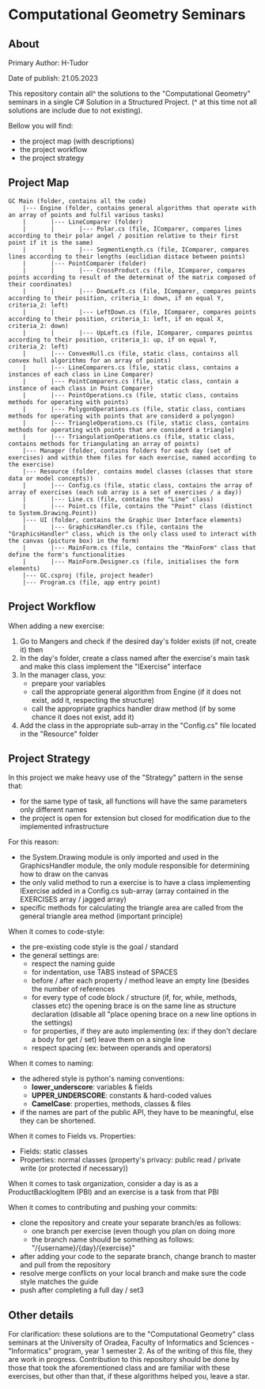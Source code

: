 # Computational Geometry Seminars

## About

Primary Author: H-Tudor

Date of publish: 21.05.2023

This repository contain all^ the solutions to the "Computational Geometry" seminars in a single C# Solution in a Structured Project. (^ at this time not all solutions are include due to not existing).

Bellow you will find:
- the project map (with descriptions)
- the project workflow
- the project strategy

## Project Map

```
GC Main (folder, contains all the code)
	|--- Engine (folder, contains general algorithms that operate with an array of points and fulfil various tasks)
	|		|--- LineComparer (folder)
	|		|		|--- Polar.cs (file, IComparer, compares lines according to their polar angel / position relative to their first point if it is the same)
	|		|		|--- SegmentLength.cs (file, IComparer, compares lines according to their lengths (euclidian distace between points)
	|		|--- PointComparer (folder)
	|		|		|--- CrossProduct.cs (file, IComparer, compares points according to result of the determinat of the matrix composed of their coordinates)
	|		|		|--- DownLeft.cs (file, IComparer, compares points according to their position, criteria_1: down, if on equal Y, criteria_2: left)
	|		|		|--- LeftDown.cs (file, IComparer, compares points according to their position, criteria_1: left, if on equal X, criteria_2: down)
	|		|		|--- UpLeft.cs (file, IComparer, compares pointss according to their position, criteria_1: up, if on equal Y, criteria_2: left)
	|		|--- ConvexHull.cs (file, static class, containss all convex hull algorithms for an array of points)
	|		|--- LineComparers.cs (file, static class, contains a instances of each class in Line Comparer)
	|		|--- PointComparers.cs (file, static class, contain a instance of each class in Point Comparer)
	|		|--- PointOperations.cs (file, static class, contains methods for operating with points)
	|		|--- PolygonOperations.cs (file, static class, contians methods for operating with points that are considerd a polyogon)
	|		|--- TriangleOperations.cs (file, static class, contains methods for operating with points that are considerd a triangle)
	|		|--- TriangulationOperations.cs (file, static class, contains methods for triangulating an array of points)
	|--- Manager (folder, contains folders for each day (set of exercises) and within them files for each exercise, named according to the exercise)
	|--- Resource (folder, contains model classes (classes that store data or model concepts))
	|		|--- Config.cs (file, static class, contains the array of array of exercises (each sub array is a set of exercises / a day))
	|		|--- Line.cs (file, contains the "Line" class)
	|		|--- Point.cs (file, contains the "Point" class (distinct to System.Drawing.Point))
	|--- UI (folder, contains the Graphic User Interface elements)
	|		|--- GraphicsHandler.cs (file, contains the "GraphicsHandler" class, which is the only class used to interact with the canvas (picture box) in the form)
	|		|--- MainForm.cs (file, contains the "MainForm" class that define the form's functionalities
	|		|--- MainForm.Designer.cs (file, initialises the form elements)
	|--- GC.csproj (file, project header)
	|--- Program.cs (file, app entry point)

```

## Project Workflow

When adding a new exercise:
1. Go to Mangers and check if the desired day's folder exists (if not, create it) then
2. In the day's folder, create a class named after the exercise's main task and make this class implement the "IExercise" interface
3. In the manager class, you:
	- prepare your variables
	- call the appropriate general algorithm from Engine (if it does not exist, add it, respecting the structure)
	- call the appropriate graphics handler draw method (if by some chance it does not exist, add it)
4. Add the class in the appropriate sub-array in the "Config.cs" file located in the "Resource" folder

## Project Strategy

In this project we make heavy use of the "Strategy" pattern in the sense that:
- for the same type of task, all functions will have the same parameters only different names
- the project is open for extension but closed for modification due to the implemented infrastructure

For this reason:
- the System.Drawing module is only imported and used in the GraphicsHandler module, the only module responsible for determining how to draw on the canvas
- the only valid method to run a exercise is to have a class implementing IExercise added in a Config.cs sub-array (array contained in the EXERCISES array / jagged array)
- specific methods for calculating the triangle area are called from the general triangle area method (important principle)

When it comes to code-style:
- the pre-existing code style is the goal / standard
- the general settings are:
	- respect the naming guide
	- for indentation, use TABS instead of SPACES
	- before / after each property / method leave an empty line (besides the number of references
	- for every type of code block / structure (if, for, while, methods, classes etc) the opening brace is on the same line as structure declaration (disable all "place opening brace on a new line options in the settings)
	- for properties, if they are auto implementing (ex: if they don't declare a body for get / set) leave them on a single line
	- respect spacing (ex: between operands and operators)

When it comes to naming:
- the adhered style is python's naming conventions:
	- **lower_underscore**: variables & fields 
	- **UPPER_UNDERSCORE**: constants & hard-coded values
	- **CamelCase**: properties, methods, classes & files
- if the names are part of the public API, they have to be meaningful, else they can be shortened.

When it comes to Fields vs. Properties:
- Fields: static classes  
- Properties: normal classes (property's privacy: public read / private write (or protected if necessary))

When it comes to task organization, consider a day is as a ProductBacklogItem (PBI) and an exercise is a task from that PBI

When it comes to contributing and pushing your commits:
- clone the repository and create your separate branch/es as follows: 
	- one branch per exercise (even though you plan on doing more
	- the branch name should be something as follows: "/{username}/{day}/{exercise}"
- after adding your code to the separate branch, change branch to master and pull from the repository
- resolve merge conflicts on your local branch and make sure the code style matches the guide 
- push after completing a full day / set3


## Other details

For clarification: these solutions are to the "Computational Geometry" class seminars at the University of Oradea, Faculty of Informatics and Sciences - "Informatics" program, year 1 semester 2.
As of the writing of this file, they are work in progress.
Contribution to this repository should be done by those that took the aforementioned class and are familiar with these exercises, but other than that, if these algorithms helped you, leave a star.
